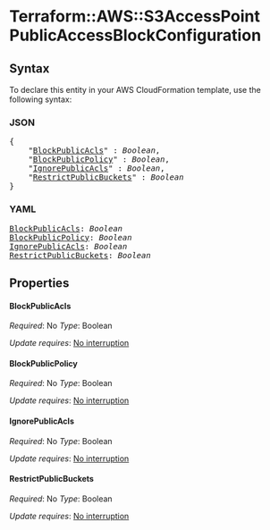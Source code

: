 # Terraform::AWS::S3AccessPoint PublicAccessBlockConfiguration

## Syntax

To declare this entity in your AWS CloudFormation template, use the following syntax:

### JSON

<pre>
{
    "<a href="#blockpublicacls" title="BlockPublicAcls">BlockPublicAcls</a>" : <i>Boolean</i>,
    "<a href="#blockpublicpolicy" title="BlockPublicPolicy">BlockPublicPolicy</a>" : <i>Boolean</i>,
    "<a href="#ignorepublicacls" title="IgnorePublicAcls">IgnorePublicAcls</a>" : <i>Boolean</i>,
    "<a href="#restrictpublicbuckets" title="RestrictPublicBuckets">RestrictPublicBuckets</a>" : <i>Boolean</i>
}
</pre>

### YAML

<pre>
<a href="#blockpublicacls" title="BlockPublicAcls">BlockPublicAcls</a>: <i>Boolean</i>
<a href="#blockpublicpolicy" title="BlockPublicPolicy">BlockPublicPolicy</a>: <i>Boolean</i>
<a href="#ignorepublicacls" title="IgnorePublicAcls">IgnorePublicAcls</a>: <i>Boolean</i>
<a href="#restrictpublicbuckets" title="RestrictPublicBuckets">RestrictPublicBuckets</a>: <i>Boolean</i>
</pre>

## Properties

#### BlockPublicAcls

_Required_: No
_Type_: Boolean

_Update requires_: [No interruption](https://docs.aws.amazon.com/AWSCloudFormation/latest/UserGuide/using-cfn-updating-stacks-update-behaviors.html#update-no-interrupt)

#### BlockPublicPolicy

_Required_: No
_Type_: Boolean

_Update requires_: [No interruption](https://docs.aws.amazon.com/AWSCloudFormation/latest/UserGuide/using-cfn-updating-stacks-update-behaviors.html#update-no-interrupt)

#### IgnorePublicAcls

_Required_: No
_Type_: Boolean

_Update requires_: [No interruption](https://docs.aws.amazon.com/AWSCloudFormation/latest/UserGuide/using-cfn-updating-stacks-update-behaviors.html#update-no-interrupt)

#### RestrictPublicBuckets

_Required_: No
_Type_: Boolean

_Update requires_: [No interruption](https://docs.aws.amazon.com/AWSCloudFormation/latest/UserGuide/using-cfn-updating-stacks-update-behaviors.html#update-no-interrupt)


